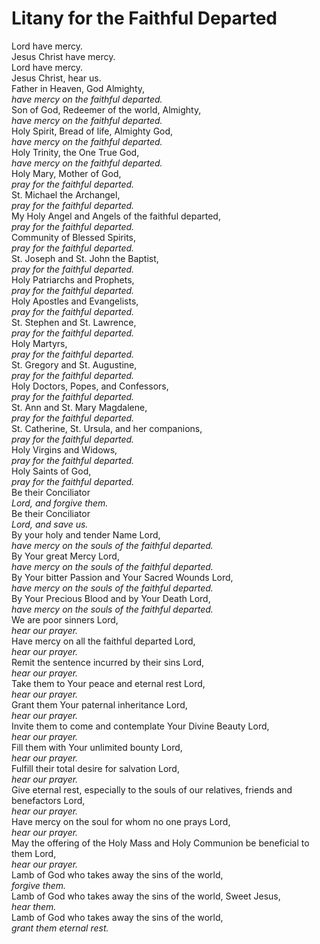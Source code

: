 # Litany for the Faithful Departed

Lord have mercy.  
Jesus Christ have mercy.  
Lord have mercy.  
Jesus Christ, hear us.  
Father in Heaven, God Almighty,  
_have mercy on the faithful departed._  
Son of God, Redeemer of the world, Almighty,  
_have mercy on the faithful departed._  
Holy Spirit, Bread of life, Almighty God,  
_have mercy on the faithful departed._  
Holy Trinity, the One True God,  
_have mercy on the faithful departed._  
Holy Mary, Mother of God,  
_pray for the faithful departed._  
St. Michael the Archangel,  
_pray for the faithful departed._  
My Holy Angel and Angels of the faithful departed,  
_pray for the faithful departed._  
Community of Blessed Spirits,  
_pray for the faithful departed._  
St. Joseph and St. John the Baptist,  
_pray for the faithful departed._  
Holy Patriarchs and Prophets,  
_pray for the faithful departed._  
Holy Apostles and Evangelists,  
_pray for the faithful departed._  
St. Stephen and St. Lawrence,  
_pray for the faithful departed._  
Holy Martyrs,  
_pray for the faithful departed._  
St. Gregory and St. Augustine,  
_pray for the faithful departed._  
Holy Doctors, Popes, and Confessors,  
_pray for the faithful departed._  
St. Ann and St. Mary Magdalene,  
_pray for the faithful departed._  
St. Catherine, St. Ursula, and her companions,  
_pray for the faithful departed._  
Holy Virgins and Widows,  
_pray for the faithful departed._  
Holy Saints of God,  
_pray for the faithful departed._  
Be their Conciliator  
_Lord, and forgive them._  
Be their Conciliator  
_Lord, and save us._  
By your holy and tender Name Lord,  
_have mercy on the souls of the faithful departed._  
By Your great Mercy Lord,  
_have mercy on the souls of the faithful departed._  
By Your bitter Passion and Your Sacred Wounds Lord,  
_have mercy on the souls of the faithful departed._  
By Your Precious Blood and by Your Death Lord,  
_have mercy on the souls of the faithful departed._  
We are poor sinners Lord,  
_hear our prayer._  
Have mercy on all the faithful departed Lord,  
_hear our prayer._  
Remit the sentence incurred by their sins Lord,  
_hear our prayer._  
Take them to Your peace and eternal rest Lord,  
_hear our prayer._  
Grant them Your paternal inheritance Lord,  
_hear our prayer._  
Invite them to come and contemplate Your Divine Beauty Lord,  
_hear our prayer._  
Fill them with Your unlimited bounty Lord,  
_hear our prayer._  
Fulfill their total desire for salvation Lord,  
_hear our prayer._  
Give eternal rest, especially to the souls of our relatives, friends and benefactors Lord,  
_hear our prayer._  
Have mercy on the soul for whom no one prays Lord,  
_hear our prayer._  
May the offering of the Holy Mass and Holy Communion be beneficial to them Lord,  
_hear our prayer._  
Lamb of God who takes away the sins of the world,  
_forgive them._  
Lamb of God who takes away the sins of the world, Sweet Jesus,   
_hear them._  
Lamb of God who takes away the sins of the world,   
_grant them eternal rest._
